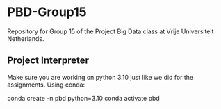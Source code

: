 # PBD-Group15
Repository for Group 15 of the Project Big Data class at Vrije Universiteit Netherlands.

## Project Interpreter
Make sure you are working on python 3.10 just like we did for the assignments. Using conda:

conda create -n pbd python=3.10
conda activate pbd
